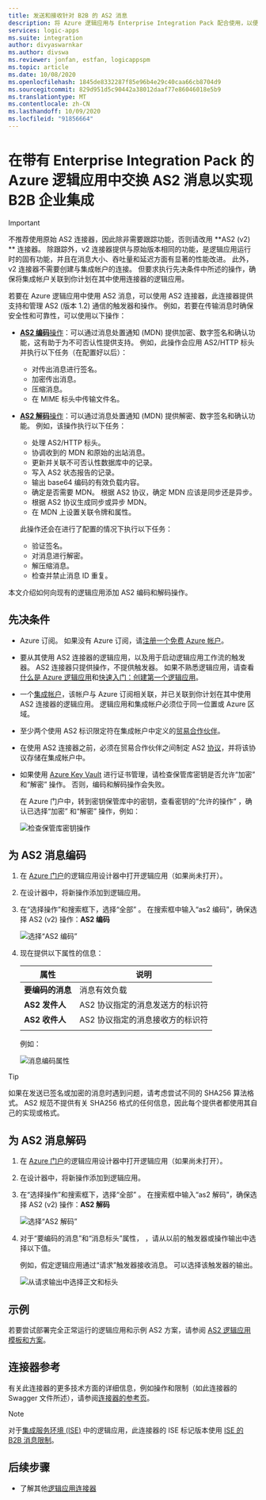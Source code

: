 ```yaml
---
title: 发送和接收针对 B2B 的 AS2 消息
description: 将 Azure 逻辑应用与 Enterprise Integration Pack 配合使用，以便交换针对 B2B 企业集成方案的 AS2 消息
services: logic-apps
ms.suite: integration
author: divyaswarnkar
ms.author: divswa
ms.reviewer: jonfan, estfan, logicappspm
ms.topic: article
ms.date: 10/08/2020
ms.openlocfilehash: 1845de8332287f85e96b4e29c40caa66cb8704d9
ms.sourcegitcommit: 829d951d5c90442a38012daaf77e86046018e5b9
ms.translationtype: MT
ms.contentlocale: zh-CN
ms.lasthandoff: 10/09/2020
ms.locfileid: "91856664"
---
```

# <a name="exchange-as2-messages-for-b2b-enterprise-integration-in-azure-logic-apps-with-enterprise-integration-pack"></a>在带有 Enterprise Integration Pack 的 Azure 逻辑应用中交换 AS2 消息以实现 B2B 企业集成

> [!IMPORTANT]
> 不推荐使用原始 AS2 连接器，因此除非需要跟踪功能，否则请改用 **AS2 (v2) ** 连接器。 除跟踪外，v2 连接器提供与原始版本相同的功能，是逻辑应用运行时的固有功能，并且在消息大小、吞吐量和延迟方面有显著的性能改进。 此外，v2 连接器不需要创建与集成帐户的连接。 但要求执行先决条件中所述的操作，确保将集成帐户关联到你计划在其中使用连接器的逻辑应用。

若要在 Azure 逻辑应用中使用 AS2 消息，可以使用 AS2 连接器，此连接器提供支持和管理 AS2 (版本 1.2) 通信的触发器和操作。 例如，若要在传输消息时确保安全性和可靠性，可以使用以下操作：

* [**AS2 编码**操作](#encode)：可以通过消息处置通知 (MDN) 提供加密、数字签名和确认功能，这有助于为不可否认性提供支持。 例如，此操作会应用 AS2/HTTP 标头并执行以下任务（在配置好以后）：

  * 对传出消息进行签名。
  * 加密传出消息。
  * 压缩消息。
  * 在 MIME 标头中传输文件名。

* [**AS2 解码**操作](#decode)：可以通过消息处置通知 (MDN) 提供解密、数字签名和确认功能。 例如，该操作执行以下任务：

  * 处理 AS2/HTTP 标头。
  * 协调收到的 MDN 和原始的出站消息。
  * 更新并关联不可否认性数据库中的记录。
  * 写入 AS2 状态报告的记录。
  * 输出 base64 编码的有效负载内容。
  * 确定是否需要 MDN。 根据 AS2 协议，确定 MDN 应该是同步还是异步。
  * 根据 AS2 协议生成同步或异步 MDN。
  * 在 MDN 上设置关联令牌和属性。

  此操作还会在进行了配置的情况下执行以下任务：

  * 验证签名。
  * 对消息进行解密。
  * 解压缩消息。
  * 检查并禁止消息 ID 重复。

本文介绍如何向现有的逻辑应用添加 AS2 编码和解码操作。

## <a name="prerequisites"></a>先决条件

* Azure 订阅。 如果没有 Azure 订阅，请[注册一个免费 Azure 帐户](https://azure.microsoft.com/free/)。

* 要从其使用 AS2 连接器的逻辑应用，以及用于启动逻辑应用工作流的触发器。 AS2 连接器只提供操作，不提供触发器。 如果不熟悉逻辑应用，请查看[什么是 Azure 逻辑应用](../logic-apps/logic-apps-overview.md)和[快速入门：创建第一个逻辑应用](../logic-apps/quickstart-create-first-logic-app-workflow.md)。

* 一个[集成帐户](../logic-apps/logic-apps-enterprise-integration-create-integration-account.md)，该帐户与 Azure 订阅相关联，并已关联到你计划在其中使用 AS2 连接器的逻辑应用。 逻辑应用和集成帐户必须位于同一位置或 Azure 区域。

* 至少两个使用 AS2 标识限定符在集成帐户中定义的[贸易合作伙伴](../logic-apps/logic-apps-enterprise-integration-partners.md)。

* 在使用 AS2 连接器之前，必须在贸易合作伙伴之间制定 AS2 [协议](../logic-apps/logic-apps-enterprise-integration-agreements.md)，并将该协议存储在集成帐户中。

* 如果使用 [Azure Key Vault](../key-vault/general/overview.md) 进行证书管理，请检查保管库密钥是否允许“加密”  和“解密”  操作。 否则，编码和解码操作会失败。

  在 Azure 门户中，转到密钥保管库中的密钥，查看密钥的“允许的操作”  ，确认已选择“加密”  和“解密”  操作，例如：

  ![检查保管库密钥操作](media/logic-apps-enterprise-integration-as2/key-vault-permitted-operations.png)

<a name="encode"></a>

## <a name="encode-as2-messages"></a>为 AS2 消息编码

1. 在 [Azure 门户](https://portal.azure.com)的逻辑应用设计器中打开逻辑应用（如果尚未打开）。

1. 在设计器中，将新操作添加到逻辑应用。

1. 在“选择操作”和搜索框下，选择“全部”   。 在搜索框中输入“as2 编码”，确保选择 AS2 (v2) 操作：**AS2 编码**

   ![选择“AS2 编码”](./media/logic-apps-enterprise-integration-as2/select-as2-encode.png)

1. 现在提供以下属性的信息：

   | 属性 | 说明 |
   |----------|-------------|
   | **要编码的消息** | 消息有效负载 |
   | **AS2 发件人** | AS2 协议指定的消息发送方的标识符 |
   | **AS2 收件人** | AS2 协议指定的消息接收方的标识符 |
   |||

   例如：

   ![消息编码属性](./media/logic-apps-enterprise-integration-as2/as2-message-encoding-details.png)

> [!TIP]
> 如果在发送已签名或加密的消息时遇到问题，请考虑尝试不同的 SHA256 算法格式。 AS2 规范不提供有关 SHA256 格式的任何信息，因此每个提供者都使用其自己的实现或格式。

<a name="decode"></a>

## <a name="decode-as2-messages"></a>为 AS2 消息解码

1. 在 [Azure 门户](https://portal.azure.com)的逻辑应用设计器中打开逻辑应用（如果尚未打开）。

1. 在设计器中，将新操作添加到逻辑应用。

1. 在“选择操作”和搜索框下，选择“全部”   。 在搜索框中输入“as2 解码”，确保选择 AS2 (v2) 操作：**AS2 解码**

   ![选择“AS2 解码”](media/logic-apps-enterprise-integration-as2/select-as2-decode.png)

1. 对于“要编码的消息”和“消息标头”属性，   ，请从以前的触发器或操作输出中选择以下值。

   例如，假定逻辑应用通过“请求”触发器接收消息。 可以选择该触发器的输出。

   ![从请求输出中选择正文和标头](media/logic-apps-enterprise-integration-as2/as2-message-decoding-details.png)

## <a name="sample"></a>示例

若要尝试部署完全正常运行的逻辑应用和示例 AS2 方案，请参阅 [AS2 逻辑应用模板和方案](https://azure.microsoft.com/documentation/templates/201-logic-app-as2-send-receive/)。

## <a name="connector-reference"></a>连接器参考

有关此连接器的更多技术方面的详细信息，例如操作和限制（如此连接器的 Swagger 文件所述），请参阅[连接器的参考页](/connectors/as2/)。 

> [!NOTE]
> 对于[集成服务环境 (ISE)](../logic-apps/connect-virtual-network-vnet-isolated-environment-overview.md) 中的逻辑应用，此连接器的 ISE 标记版本使用 [ISE 的 B2B 消息限制](../logic-apps/logic-apps-limits-and-config.md#b2b-protocol-limits)。

## <a name="next-steps"></a>后续步骤

* 了解其他[逻辑应用连接器](../connectors/apis-list.md)
